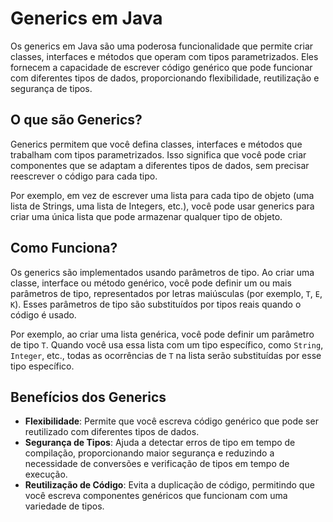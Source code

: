 # Generics em Java

Os generics em Java são uma poderosa funcionalidade que permite criar classes, interfaces e métodos que operam com tipos parametrizados. Eles fornecem a capacidade de escrever código genérico que pode funcionar com diferentes tipos de dados, proporcionando flexibilidade, reutilização e segurança de tipos.

## O que são Generics?

Generics permitem que você defina classes, interfaces e métodos que trabalham com tipos parametrizados. Isso significa que você pode criar componentes que se adaptam a diferentes tipos de dados, sem precisar reescrever o código para cada tipo.

Por exemplo, em vez de escrever uma lista para cada tipo de objeto (uma lista de Strings, uma lista de Integers, etc.), você pode usar generics para criar uma única lista que pode armazenar qualquer tipo de objeto.

## Como Funciona?

Os generics são implementados usando parâmetros de tipo. Ao criar uma classe, interface ou método genérico, você pode definir um ou mais parâmetros de tipo, representados por letras maiúsculas (por exemplo, `T`, `E`, `K`). Esses parâmetros de tipo são substituídos por tipos reais quando o código é usado.

Por exemplo, ao criar uma lista genérica, você pode definir um parâmetro de tipo `T`. Quando você usa essa lista com um tipo específico, como `String`, `Integer`, etc., todas as ocorrências de `T` na lista serão substituídas por esse tipo específico.

## Benefícios dos Generics

- **Flexibilidade**: Permite que você escreva código genérico que pode ser reutilizado com diferentes tipos de dados.
- **Segurança de Tipos**: Ajuda a detectar erros de tipo em tempo de compilação, proporcionando maior segurança e reduzindo a necessidade de conversões e verificação de tipos em tempo de execução.
- **Reutilização de Código**: Evita a duplicação de código, permitindo que você escreva componentes genéricos que funcionam com uma variedade de tipos.